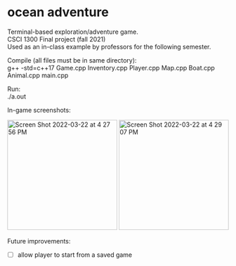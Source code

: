 # ocean adventure

Terminal-based exploration/adventure game.  
CSCI 1300 Final project (fall 2021)    
Used as an in-class example by professors for the following semester.  

Compile (all files must be in same directory):   
g++ -std=c++17 Game.cpp Inventory.cpp Player.cpp Map.cpp Boat.cpp Animal.cpp main.cpp  

Run:   
./a.out

In-game screenshots:  

<img width="250" alt="Screen Shot 2022-03-22 at 4 27 56 PM" src="https://user-images.githubusercontent.com/48075045/159587003-782bfadb-a5ca-42bd-a4bd-f566e9ef387d.png"> <img width="250" alt="Screen Shot 2022-03-22 at 4 29 07 PM" src="https://user-images.githubusercontent.com/48075045/159587020-80008611-f6d6-4abe-a2c7-ca1eb2cb6735.png">


Future improvements:
- [ ] allow player to start from a saved game
